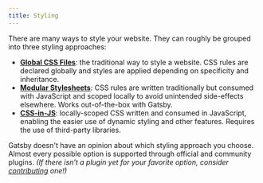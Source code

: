 ```yaml
---
title: Styling
---
```


There are many ways to style your website. They can roughly be grouped into three styling approaches:

- [**Global CSS Files**](/docs/global-css/): the traditional way to style a website. CSS rules are declared globally and styles are applied depending on specificity and inheritance.
- [**Modular Stylesheets**](/docs/css-modules): CSS rules are written traditionally but consumed with JavaScript and scoped locally to avoid unintended side-effects elsewhere. Works out-of-the-box with Gatsby.
- [**CSS-in-JS**](/docs/css-in-js/): locally-scoped CSS written and consumed in JavaScript, enabling the easier use of dynamic styling and other features. Requires the use of third-party libraries.

Gatsby doesn't have an opinion about which styling approach you choose. Almost every possible option is supported through official and community plugins. _(If there isn’t a plugin yet for your favorite option, consider [contributing](/docs/creating-plugins) one!)_

<GuideList slug={props.slug} />

